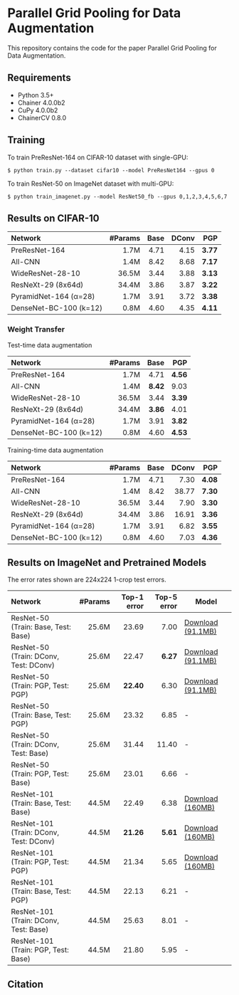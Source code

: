 # Parallel Grid Pooling for Data Augmentation
This repository contains the code for the paper Parallel Grid Pooling for Data Augmentation. 

## Requirements
- Python 3.5+
- Chainer 4.0.0b2
- CuPy 4.0.0b2
- ChainerCV 0.8.0

## Training
To train PreResNet-164 on CIFAR-10 dataset with single-GPU:

    $ python train.py --dataset cifar10 --model PreResNet164 --gpus 0
To train ResNet-50 on ImageNet dataset with multi-GPU:

    $ python train_imagenet.py --model ResNet50_fb --gpus 0,1,2,3,4,5,6,7

## Results on CIFAR-10

| Network | #Params | Base | DConv | PGP |
| :------ |--------:| ---: | ----: | --: |
| PreResNet-164          | 1.7M | 4.71 | 4.15 | **3.77** |
| All-CNN                | 1.4M | 8.42 | 8.68 | **7.17** |
| WideResNet-28-10       | 36.5M | 3.44 | 3.88 | **3.13** |
| ResNeXt-29 (8x64d)     | 34.4M | 3.86 | 3.87 | **3.22** |
| PyramidNet-164 (α=28)  | 1.7M | 3.91 | 3.72 | **3.38** |
| DenseNet-BC-100 (k=12) | 0.8M | 4.60 | 4.35 | **4.11** |

### Weight Transfer
Test-time data augmentation

| Network | #Params | Base | PGP |
| :------ |--------:| ---: | --: |
| PreResNet-164          | 1.7M | 4.71 | **4.56** |
| All-CNN                | 1.4M | **8.42** | 9.03 |
| WideResNet-28-10       | 36.5M | 3.44 | **3.39** |
| ResNeXt-29 (8x64d)     | 34.4M | **3.86** | 4.01 |
| PyramidNet-164 (α=28)  | 1.7M | 3.91 | **3.82** |
| DenseNet-BC-100 (k=12) | 0.8M | 4.60 | **4.53** |

Training-time data augmentation

| Network | #Params | Base | DConv | PGP |
| :------ |--------:| ---: | ----: | --: |
| PreResNet-164          | 1.7M | 4.71 | 7.30 | **4.08** |
| All-CNN                | 1.4M | 8.42 | 38.77 | **7.30** |
| WideResNet-28-10       | 36.5M | 3.44 | 7.90 | **3.30** |
| ResNeXt-29 (8x64d)     | 34.4M | 3.86 | 16.91 | **3.36** |
| PyramidNet-164 (α=28)  | 1.7M | 3.91 | 6.82 | **3.55** |
| DenseNet-BC-100 (k=12) | 0.8M | 4.60 | 7.03 | **4.36** |

## Results on ImageNet and Pretrained Models
The error rates shown are 224x224 1-crop test errors.

| Network | #Params | Top-1 error | Top-5 error | Model |
| :------ |--------:| ----------: | ----------: | ----- |
| ResNet-50  (Train: Base, Test: Base)  | 25.6M | 23.69       | 7.00        | [Download (91.1MB)](https://www.hal.t.u-tokyo.ac.jp/~takeki/pgp-chainer/ResNet50_fb) |
| ResNet-50  (Train: DConv, Test: DConv)  | 25.6M | 22.47       | **6.27**    | [Download (91.1MB)](https://www.hal.t.u-tokyo.ac.jp/~takeki/pgp-chainer/ResNet50_fb_DConv) |
| ResNet-50  (Train: PGP,   Test: PGP)    | 25.6M | **22.40**   | 6.30        | [Download (91.1MB)](https://www.hal.t.u-tokyo.ac.jp/~takeki/pgp-chainer/ResNet50_fb_PGP) |
| ResNet-50  (Train: Base,  Test: PGP)    | 25.6M | 23.32       | 6.85        |-|
| ResNet-50  (Train: DConv, Test: Base)   | 25.6M | 31.44       | 11.40       |-|
| ResNet-50  (Train: PGP,   Test: Base)   | 25.6M | 23.01       | 6.66        |-|
| ResNet-101  (Train: Base,  Test: Base)   | 44.5M | 22.49       | 6.38        | [Download (160MB)](https://www.hal.t.u-tokyo.ac.jp/~takeki/pgp-chainer/ResNet101_fb) |
| ResNet-101  (Train: DConv, Test: DConv)  | 44.5M | **21.26**   | **5.61**    | [Download (160MB)](https://www.hal.t.u-tokyo.ac.jp/~takeki/pgp-chainer/ResNet101_fb_DConv) |
| ResNet-101  (Train: PGP,   Test: PGP)    | 44.5M | 21.34       | 5.65        | [Download (160MB)](https://www.hal.t.u-tokyo.ac.jp/~takeki/pgp-chainer/ResNet101_fb_PGP) |
| ResNet-101  (Train: Base,  Test: PGP)    | 44.5M | 22.13       | 6.21        |-|
| ResNet-101  (Train: DConv, Test: Base)   | 44.5M | 25.63       | 8.01        |-|
| ResNet-101  (Train: PGP,   Test: Base)   | 44.5M | 21.80       | 5.95        |-|

## Citation
